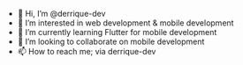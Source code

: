 - 👋 Hi, I’m @derrique-dev
- 👀 I’m interested in web development & mobile development
- 🌱 I’m currently learning Flutter for mobile development
- 💞️ I’m looking to collaborate on mobile development
- 📫 How to reach me; via derrique-dev 

<!---
derrique-dev/derrique-dev is a ✨ special ✨ repository because its `README.md` (this file) appears on your GitHub profile.
You can click the Preview link to take a look at your changes.
--->
